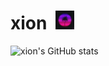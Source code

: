 # xion &nbsp;<img src="https://github.com/xion2664/xion2664/blob/main/original.gif" width="30px">

<!--
**xion2664/xion2664** is a ✨ _special_ ✨ repository because its `README.md` (this file) appears on your GitHub profile.

Here are some ideas to get you started:

- 🔭 I’m currently working on ...
- 🌱 I’m currently learning ...
- 👯 I’m looking to collaborate on ...
- 🤔 I’m looking for help with ...
- 💬 Ask me about ...
- 📫 How to reach me: ...
- 😄 Pronouns: ...
- ⚡ Fun fact: ...
-->

![xion's GitHub stats](https://github-readme-stats.vercel.app/api?username=xion2664&theme=calm&show_icons=true)

